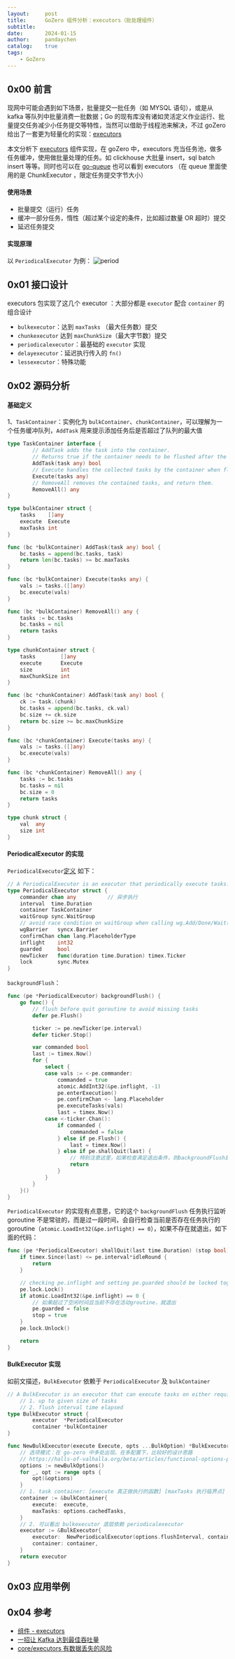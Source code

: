 ```yaml
---
layout:     post
title:      GoZero 组件分析：executors（批处理组件）
subtitle:
date:       2024-01-15
author:     pandaychen
catalog:    true
tags:
    - GoZero
---
```



##  0x00 前言
现网中可能会遇到如下场景，批量提交一批任务（如 MYSQL 语句），或是从 kafka 等队列中批量消费一批数据；Go 的现有库没有诸如灵活定义作业运行、批量提交任务减少小任务提交等特性，当然可以借助于线程池来解决，不过 goZero 给出了一套更为轻量化的实现：[executors](https://github.com/zeromicro/go-zero/tree/master/core/executors)

本文分析下 [executors](https://github.com/zeromicro/go-zero/tree/master/core/executors) 组件实现，在 goZero 中，executors 充当任务池，做多任务缓冲，使用做批量处理的任务。如 clickhouse 大批量 insert，sql batch insert 等等。同时也可以在 [go-queue]() 也可以看到 executors （在 queue 里面使用的是 ChunkExecutor ，限定任务提交字节大小）

####    使用场景

-   批量提交（运行）任务
-   缓冲一部分任务，惰性（超过某个设定的条件，比如超过数量 OR 超时）提交
-   延迟任务提交


####    实现原理
以 `PeriodicalExecutor` 为例：
![period](https://raw.githubusercontent.com/pandaychen/pandaychen.github.io/master/blog_img/gozero-tech/periodical-executor.png)

##  0x01    接口设计
executors 包实现了这几个 executor ：大部分都是 `executor` 配合 `container` 的组合设计
-   `bulkexecutor`：达到 `maxTasks` （最大任务数）提交
-   `chunkexecutor`	达到 `maxChunkSize`（最大字节数）提交
-   `periodicalexecutor`：最基础的 `executor` 实现
-   `delayexecutor`：延迟执行传入的 `fn()`
-   `lessexecutor`：特殊功能

##  0x02    源码分析


####   基础定义

1、`TaskContainer`：实例化为 `bulkContainer`、`chunkContainer`，可以理解为一个任务缓冲队列，`AddTask` 用来提示添加任务后是否超过了队列的最大值

```GO
type TaskContainer interface {
		// AddTask adds the task into the container.
		// Returns true if the container needs to be flushed after the addition.
		AddTask(task any) bool
		// Execute handles the collected tasks by the container when flushing.
		Execute(tasks any)
		// RemoveAll removes the contained tasks, and return them.
		RemoveAll() any
}
```

```GO
type bulkContainer struct {
	tasks    []any
	execute  Execute
	maxTasks int
}

func (bc *bulkContainer) AddTask(task any) bool {
	bc.tasks = append(bc.tasks, task)
	return len(bc.tasks) >= bc.maxTasks
}

func (bc *bulkContainer) Execute(tasks any) {
	vals := tasks.([]any)
	bc.execute(vals)
}

func (bc *bulkContainer) RemoveAll() any {
	tasks := bc.tasks
	bc.tasks = nil
	return tasks
}
```

```GO
type chunkContainer struct {
	tasks        []any
	execute      Execute
	size         int
	maxChunkSize int
}

func (bc *chunkContainer) AddTask(task any) bool {
	ck := task.(chunk)
	bc.tasks = append(bc.tasks, ck.val)
	bc.size += ck.size
	return bc.size >= bc.maxChunkSize
}

func (bc *chunkContainer) Execute(tasks any) {
	vals := tasks.([]any)
	bc.execute(vals)
}

func (bc *chunkContainer) RemoveAll() any {
	tasks := bc.tasks
	bc.tasks = nil
	bc.size = 0
	return tasks
}

type chunk struct {
	val  any
	size int
}
```


####    PeriodicalExecutor 的实现
`PeriodicalExecutor`[定义](https://github.com/zeromicro/go-zero/blob/master/core/executors/periodicalexecutor.go#L32) 如下：
```GO
// A PeriodicalExecutor is an executor that periodically execute tasks.
type PeriodicalExecutor struct {
    commander chan any          // 异步执行
    interval  time.Duration
    container TaskContainer
    waitGroup sync.WaitGroup
    // avoid race condition on waitGroup when calling wg.Add/Done/Wait(...)
    wgBarrier   syncx.Barrier
    confirmChan chan lang.PlaceholderType
    inflight    int32
    guarded     bool
    newTicker   func(duration time.Duration) timex.Ticker
    lock        sync.Mutex
}
```

`backgroundFlush`：

```GO
func (pe *PeriodicalExecutor) backgroundFlush() {
	go func() {
		// flush before quit goroutine to avoid missing tasks
		defer pe.Flush()

		ticker := pe.newTicker(pe.interval)
		defer ticker.Stop()

		var commanded bool
		last := timex.Now()
		for {
			select {
			case vals := <-pe.commander:
				commanded = true
				atomic.AddInt32(&pe.inflight, -1)
				pe.enterExecution()
				pe.confirmChan <- lang.Placeholder
				pe.executeTasks(vals)
				last = timex.Now()
			case <-ticker.Chan():
				if commanded {
					commanded = false
				} else if pe.Flush() {
					last = timex.Now()
				} else if pe.shallQuit(last) {
                    // 特别注意这里，如果检查满足退出条件，则backgroundFlush就自行退出
					return
				}
			}
		}
	}()
}
```


`PeriodicalExecutor` 的实现有点意思，它的这个 `backgroundFlush` 任务执行监听 goroutine 不是常驻的，而是过一段时间，会自行检查当前是否存在任务执行的 goroutine（`atomic.LoadInt32(&pe.inflight) == 0`），如果不存在就退出，如下面的代码：

```go
func (pe *PeriodicalExecutor) shallQuit(last time.Duration) (stop bool) {
	if timex.Since(last) <= pe.interval*idleRound {
		return
	}

	// checking pe.inflight and setting pe.guarded should be locked together
	pe.lock.Lock()
	if atomic.LoadInt32(&pe.inflight) == 0 {
        // 如果超过了空闲时间且当前不存在活动groutine，就退出
		pe.guarded = false
		stop = true
	}
	pe.lock.Unlock()

	return
}
```


####    BulkExecutor 实现
如前文描述，`BulkExecutor` 依赖于 `PeriodicalExecutor` 及 `bulkContainer`

```GO
// A BulkExecutor is an executor that can execute tasks on either requirement meets:
	// 1. up to given size of tasks
	// 2. flush interval time elapsed
type BulkExecutor struct {
		executor  *PeriodicalExecutor
		container *bulkContainer
}

func NewBulkExecutor(execute Execute, opts ...BulkOption) *BulkExecutor {
    // 选项模式：在 go-zero 中多处出现。在多配置下，比较好的设计思路
    // https://halls-of-valhalla.org/beta/articles/functional-options-pattern-in-go,54/
    options := newBulkOptions()
    for _, opt := range opts {
        opt(&options)
    }
    // 1. task container: [execute 真正做执行的函数] [maxTasks 执行临界点]
    container := &bulkContainer{
        execute:  execute,
        maxTasks: options.cachedTasks,
    }
    // 2. 可以看出 bulkexecutor 底层依赖 periodicalexecutor
    executor := &BulkExecutor{
        executor:  NewPeriodicalExecutor(options.flushInterval, container),
        container: container,
    }
    return executor
}
```

##  0x03   应用举例


##  0x04 参考
-   [组件 - executors](https://www.bookstack.cn/read/go-zero-1.1.8-zh/executors.md?wd=%E9%98%BB%E5%A1%9E)
-   [一招让 Kafka 达到最佳吞吐量](https://talkgo.org/t/topic/1945)
-   [core/executors 有数据丢失的风险](https://github.com/zeromicro/go-zero/issues/186)